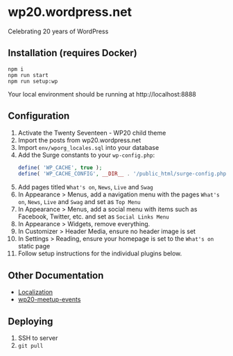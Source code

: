 # wp20.wordpress.net
Celebrating 20 years of WordPress

## Installation (requires Docker)

```
npm i
npm run start
npm run setup:wp
```

Your local environment should be running at http://localhost:8888

## Configuration

1. Activate the Twenty Seventeen - WP20 child theme
1. Import the posts from wp20.wordpress.net
1. Import `env/wporg_locales.sql` into your database
1. Add the Surge constants to your `wp-config.php`:
	```php
	define( 'WP_CACHE', true );
	define( 'WP_CACHE_CONFIG', __DIR__ . '/public_html/surge-config.php' );
	```
1. Add pages titled `What's on`, `News`, `Live` and `Swag`
1. In Appearance > Menus, add a navigation menu with the pages `What's on`, `News`, `Live` and `Swag` and set as `Top Menu`
1. In Appearance > Menus, add a social menu with items such as Facebook, Twitter, etc. and set as `Social Links Menu`
1. In Appearance > Widgets, remove everything.
1. In Customizer > Header Media, ensure no header image is set
1. In Settings > Reading, ensure your homepage is set to the `What's on` static page
1. Follow setup instructions for the individual plugins below.


## Other Documentation

* [Localization](./wp-content/mu-plugins/README-locales.md)
* [wp20-meetup-events](./wp-content/plugins/wp20-meetup-events/README.md)


## Deploying

1. SSH to server
1. `git pull`
